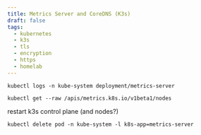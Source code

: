 ```yaml
---
title: Metrics Server and CoreDNS (K3s)
draft: false
tags:
  - kubernetes
  - k3s
  - tls
  - encryption
  - https
  - homelab
---
```


```
kubectl logs -n kube-system deployment/metrics-server
```

```
kubectl get --raw /apis/metrics.k8s.io/v1beta1/nodes
```



restart k3s control plane (and nodes?)

```
kubectl delete pod -n kube-system -l k8s-app=metrics-server
```
